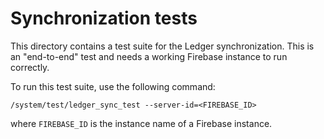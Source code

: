# Synchronization tests

This directory contains a test suite for the Ledger synchronization. This is an "end-to-end" test and needs a working Firebase instance to run correctly.

To run this test suite, use the following command:
```
/system/test/ledger_sync_test --server-id=<FIREBASE_ID>
```
where `FIREBASE_ID` is the instance name of a Firebase instance.
